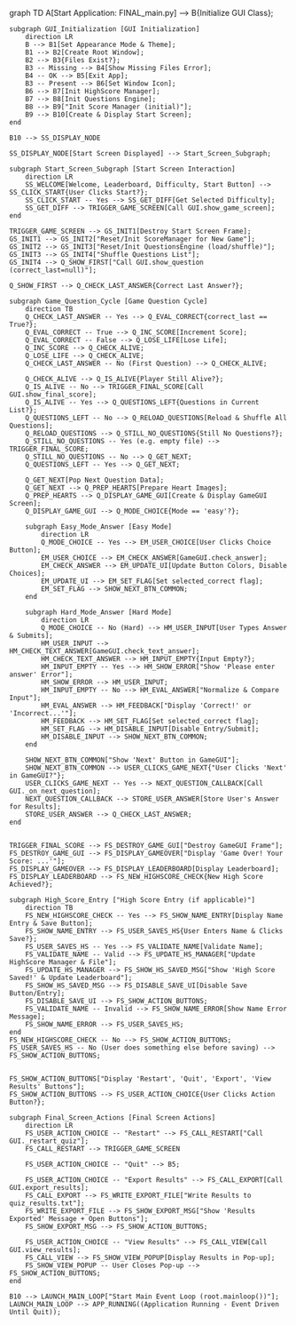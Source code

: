 graph TD
    A[Start Application: FINAL_main.py] --> B{Initialize GUI Class};

    subgraph GUI_Initialization [GUI Initialization]
        direction LR
        B --> B1[Set Appearance Mode & Theme];
        B1 --> B2[Create Root Window];
        B2 --> B3{Files Exist?};
        B3 -- Missing --> B4[Show Missing Files Error];
        B4 -- OK --> B5[Exit App];
        B3 -- Present --> B6[Set Window Icon];
        B6 --> B7[Init HighScore Manager];
        B7 --> B8[Init Questions Engine];
        B8 --> B9["Init Score Manager (initial)"];
        B9 --> B10[Create & Display Start Screen];
    end

    B10 --> SS_DISPLAY_NODE

    SS_DISPLAY_NODE[Start Screen Displayed] --> Start_Screen_Subgraph;

    subgraph Start_Screen_Subgraph [Start Screen Interaction]
        direction LR
        SS_WELCOME[Welcome, Leaderboard, Difficulty, Start Button] --> SS_CLICK_START{User Clicks Start?};
        SS_CLICK_START -- Yes --> SS_GET_DIFF[Get Selected Difficulty];
        SS_GET_DIFF --> TRIGGER_GAME_SCREEN[Call GUI.show_game_screen];
    end

    TRIGGER_GAME_SCREEN --> GS_INIT1[Destroy Start Screen Frame];
    GS_INIT1 --> GS_INIT2["Reset/Init ScoreManager for New Game"];
    GS_INIT2 --> GS_INIT3["Reset/Init QuestionsEngine (load/shuffle)"];
    GS_INIT3 --> GS_INIT4["Shuffle Questions List"];
    GS_INIT4 --> Q_SHOW_FIRST["Call GUI.show_question (correct_last=null)"];

    Q_SHOW_FIRST --> Q_CHECK_LAST_ANSWER{Correct Last Answer?};

    subgraph Game_Question_Cycle [Game Question Cycle]
        direction TB
        Q_CHECK_LAST_ANSWER -- Yes --> Q_EVAL_CORRECT{correct_last == True?};
        Q_EVAL_CORRECT -- True --> Q_INC_SCORE[Increment Score];
        Q_EVAL_CORRECT -- False --> Q_LOSE_LIFE[Lose Life];
        Q_INC_SCORE --> Q_CHECK_ALIVE;
        Q_LOSE_LIFE --> Q_CHECK_ALIVE;
        Q_CHECK_LAST_ANSWER -- No (First Question) --> Q_CHECK_ALIVE;

        Q_CHECK_ALIVE --> Q_IS_ALIVE{Player Still Alive?};
        Q_IS_ALIVE -- No --> TRIGGER_FINAL_SCORE[Call GUI.show_final_score];
        Q_IS_ALIVE -- Yes --> Q_QUESTIONS_LEFT{Questions in Current List?};
        Q_QUESTIONS_LEFT -- No --> Q_RELOAD_QUESTIONS[Reload & Shuffle All Questions];
        Q_RELOAD_QUESTIONS --> Q_STILL_NO_QUESTIONS{Still No Questions?};
        Q_STILL_NO_QUESTIONS -- Yes (e.g. empty file) --> TRIGGER_FINAL_SCORE;
        Q_STILL_NO_QUESTIONS -- No --> Q_GET_NEXT;
        Q_QUESTIONS_LEFT -- Yes --> Q_GET_NEXT;

        Q_GET_NEXT[Pop Next Question Data];
        Q_GET_NEXT --> Q_PREP_HEARTS[Prepare Heart Images];
        Q_PREP_HEARTS --> Q_DISPLAY_GAME_GUI[Create & Display GameGUI Screen];
        Q_DISPLAY_GAME_GUI --> Q_MODE_CHOICE{Mode == 'easy'?};

        subgraph Easy_Mode_Answer [Easy Mode]
            direction LR
            Q_MODE_CHOICE -- Yes --> EM_USER_CHOICE[User Clicks Choice Button];
            EM_USER_CHOICE --> EM_CHECK_ANSWER[GameGUI.check_answer];
            EM_CHECK_ANSWER --> EM_UPDATE_UI[Update Button Colors, Disable Choices];
            EM_UPDATE_UI --> EM_SET_FLAG[Set selected_correct flag];
            EM_SET_FLAG --> SHOW_NEXT_BTN_COMMON;
        end

        subgraph Hard_Mode_Answer [Hard Mode]
            direction LR
            Q_MODE_CHOICE -- No (Hard) --> HM_USER_INPUT[User Types Answer & Submits];
            HM_USER_INPUT --> HM_CHECK_TEXT_ANSWER[GameGUI.check_text_answer];
            HM_CHECK_TEXT_ANSWER --> HM_INPUT_EMPTY{Input Empty?};
            HM_INPUT_EMPTY -- Yes --> HM_SHOW_ERROR["Show 'Please enter answer' Error"];
            HM_SHOW_ERROR --> HM_USER_INPUT;
            HM_INPUT_EMPTY -- No --> HM_EVAL_ANSWER["Normalize & Compare Input"];
            HM_EVAL_ANSWER --> HM_FEEDBACK["Display 'Correct!' or 'Incorrect...'"];
            HM_FEEDBACK --> HM_SET_FLAG[Set selected_correct flag];
            HM_SET_FLAG --> HM_DISABLE_INPUT[Disable Entry/Submit];
            HM_DISABLE_INPUT --> SHOW_NEXT_BTN_COMMON;
        end

        SHOW_NEXT_BTN_COMMON["Show 'Next' Button in GameGUI"];
        SHOW_NEXT_BTN_COMMON --> USER_CLICKS_GAME_NEXT{"User Clicks 'Next' in GameGUI?"};
        USER_CLICKS_GAME_NEXT -- Yes --> NEXT_QUESTION_CALLBACK[Call GUI._on_next_question];
        NEXT_QUESTION_CALLBACK --> STORE_USER_ANSWER[Store User's Answer for Results];
        STORE_USER_ANSWER --> Q_CHECK_LAST_ANSWER;
    end


    TRIGGER_FINAL_SCORE --> FS_DESTROY_GAME_GUI["Destroy GameGUI Frame"];
    FS_DESTROY_GAME_GUI --> FS_DISPLAY_GAMEOVER["Display 'Game Over! Your Score: ...'"];
    FS_DISPLAY_GAMEOVER --> FS_DISPLAY_LEADERBOARD[Display Leaderboard];
    FS_DISPLAY_LEADERBOARD --> FS_NEW_HIGHSCORE_CHECK{New High Score Achieved?};

    subgraph High_Score_Entry ["High Score Entry (if applicable)"]
        direction TB
        FS_NEW_HIGHSCORE_CHECK -- Yes --> FS_SHOW_NAME_ENTRY[Display Name Entry & Save Button];
        FS_SHOW_NAME_ENTRY --> FS_USER_SAVES_HS{User Enters Name & Clicks Save?};
        FS_USER_SAVES_HS -- Yes --> FS_VALIDATE_NAME[Validate Name];
        FS_VALIDATE_NAME -- Valid --> FS_UPDATE_HS_MANAGER["Update HighScore Manager & File"];
        FS_UPDATE_HS_MANAGER --> FS_SHOW_HS_SAVED_MSG["Show 'High Score Saved!' & Update Leaderboard"];
        FS_SHOW_HS_SAVED_MSG --> FS_DISABLE_SAVE_UI[Disable Save Button/Entry];
        FS_DISABLE_SAVE_UI --> FS_SHOW_ACTION_BUTTONS;
        FS_VALIDATE_NAME -- Invalid --> FS_SHOW_NAME_ERROR[Show Name Error Message];
        FS_SHOW_NAME_ERROR --> FS_USER_SAVES_HS;
    end
    FS_NEW_HIGHSCORE_CHECK -- No --> FS_SHOW_ACTION_BUTTONS;
    FS_USER_SAVES_HS -- No (User does something else before saving) --> FS_SHOW_ACTION_BUTTONS;


    FS_SHOW_ACTION_BUTTONS["Display 'Restart', 'Quit', 'Export', 'View Results' Buttons"];
    FS_SHOW_ACTION_BUTTONS --> FS_USER_ACTION_CHOICE{User Clicks Action Button?};

    subgraph Final_Screen_Actions [Final Screen Actions]
        direction LR
        FS_USER_ACTION_CHOICE -- "Restart" --> FS_CALL_RESTART["Call GUI._restart_quiz"];
        FS_CALL_RESTART --> TRIGGER_GAME_SCREEN

        FS_USER_ACTION_CHOICE -- "Quit" --> B5;

        FS_USER_ACTION_CHOICE -- "Export Results" --> FS_CALL_EXPORT[Call GUI.export_results];
        FS_CALL_EXPORT --> FS_WRITE_EXPORT_FILE["Write Results to quiz_results.txt"];
        FS_WRITE_EXPORT_FILE --> FS_SHOW_EXPORT_MSG["Show 'Results Exported' Message + Open Buttons"];
        FS_SHOW_EXPORT_MSG --> FS_SHOW_ACTION_BUTTONS;

        FS_USER_ACTION_CHOICE -- "View Results" --> FS_CALL_VIEW[Call GUI.view_results];
        FS_CALL_VIEW --> FS_SHOW_VIEW_POPUP[Display Results in Pop-up];
        FS_SHOW_VIEW_POPUP -- User Closes Pop-up --> FS_SHOW_ACTION_BUTTONS;
    end

    B10 --> LAUNCH_MAIN_LOOP["Start Main Event Loop (root.mainloop())"];
    LAUNCH_MAIN_LOOP --> APP_RUNNING((Application Running - Event Driven Until Quit));